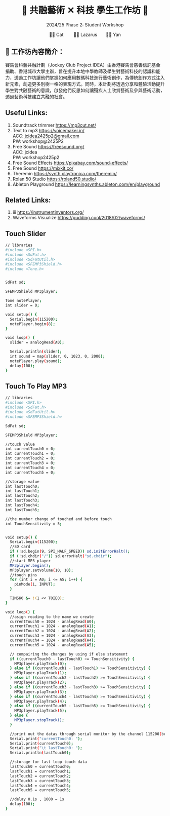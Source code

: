 <h1 align="center">🎵 共融藝術 ✕ 科技 學生工作坊 🎵</h1>
<p align="center"> 2024/25 Phase 2: Student Workshop </p>
<p align="center">🧑‍🏫 Cat &emsp;&emsp;👨‍🏫 Lazarus&emsp;&emsp;👩‍🏫 Yan</p>


## 🎨 工作坊內容簡介：
賽馬會科藝共融計劃（Jockey Club Project IDEA）由香港賽馬會慈善信託基金捐助、香港城市大學主辦，旨在提升本地中學教師及學生對藝術科技的認識和能力，透過工作坊讓他們掌握如何應用數碼科技進行藝術創作，為傳統創作方式注入新元素，創造更多別樹一格的表現方式。同時，本計劃將透過分享和體驗活動提升學生對共融藝術的意識，啟發他們反思如何讓殘疾人士欣賞藝術及參與藝術活動，透過藝術科技建立共融的社會。 

## Useful Links:
1. Soundtrack trimmer  https://mp3cut.net/
2. Text to mp3 https://voicemaker.in/ <br>
      ACC: jcidea2425p2@gmail.com    <br>  PW: workshop@2425P2
3. Free Sound https://freesound.org/ <br>
      ACC: jcidea   <br>   PW: workshop2425p2
4. Free Sound Effects https://pixabay.com/sound-effects/
5. Free Sound https://mixkit.co/
6. Theremin https://synth.playtronica.com/theremin/
7. Rolan 50 Studio https://roland50.studio/
8. Ableton Playground https://learningsynths.ableton.com/en/playground 

## Related Links:
1. iii https://instrumentinventors.org/ 
2. Waveforms Visualize https://pudding.cool/2018/02/waveforms/

## Touch Slider
```sh
// libraries
#include <SPI.h>
#include <SdFat.h>
#include <SdFatUtil.h>
#include <SFEMP3Shield.h>
#include <Tone.h>


SdFat sd;

SFEMP3Shield MP3player;

Tone notePlayer;
int slider = 0;

void setup() {
  Serial.begin(115200);
  notePlayer.begin(8);
}

void loop() {
  slider = analogRead(A0);

  Serial.println(slider);
  int sound = map(slider, 0, 1023, 0, 2000);
  notePlayer.play(sound);
  delay(100);
}
```

## Touch To Play MP3
```sh
// libraries
#include <SPI.h>
#include <SdFat.h>
#include <SdFatUtil.h>
#include <SFEMP3Shield.h>

SdFat sd;

SFEMP3Shield MP3player;

//touch value
int currentTouch0 = 0;
int currentTouch1 = 0;
int currentTouch2 = 0;
int currentTouch3 = 0;
int currentTouch4 = 0;
int currentTouch5 = 0;

//storage value
int lastTouch0;
int lastTouch1;
int lastTouch2;
int lastTouch3;
int lastTouch4;
int lastTouch5;

//the number change of touched and before touch
int TouchSensitivity = 5;


void setup() {
  Serial.begin(115200);
  //SD card
  if (!sd.begin(9, SPI_HALF_SPEED)) sd.initErrorHalt();
  if (!sd.chdir("/")) sd.errorHalt("sd.chdir");
  //start MP3 player
  MP3player.begin();
  MP3player.setVolume(10, 10);
  //touch pins
  for (int i = A0; i <= A5; i++) {
    pinMode(i, INPUT);
  }

  TIMSK0 &= !(1 << TOIE0);
}

void loop() {
  //asign reading to the name we create
  currentTouch0 = 1024 - analogRead(A0);
  currentTouch1 = 1024 - analogRead(A1);
  currentTouch2 = 1024 - analogRead(A2);
  currentTouch3 = 1024 - analogRead(A3);
  currentTouch4 = 1024 - analogRead(A4);
  currentTouch5 = 1024 - analogRead(A5);

  // compairing the changes by using if else statement
  if ((currentTouch0 - lastTouch0) >= TouchSensitivity) {
    MP3player.playTrack(0);
  } else if ((currentTouch1 - lastTouch1) >= TouchSensitivity) {
    MP3player.playTrack(1);
  } else if ((currentTouch2 - lastTouch2) >= TouchSensitivity) {
    MP3player.playTrack(2);
  } else if ((currentTouch3 - lastTouch3) >= TouchSensitivity) {
    MP3player.playTrack(3);
  } else if ((currentTouch4 - lastTouch4) >= TouchSensitivity) {
    MP3player.playTrack(4);
  } else if ((currentTouch5 - lastTouch5) >= TouchSensitivity) {
    MP3player.playTrack(5);
  } else {
    MP3player.stopTrack();
  }

  //print out the datas through serial monitor by the channel 115200(begin in the setup)
  Serial.print("currentTouch0: ");
  Serial.print(currentTouch0);
  Serial.print("\t lastTouch0: ");
  Serial.println(lastTouch0);

  //storage for last loop touch data
  lastTouch0 = currentTouch0;
  lastTouch1 = currentTouch1;
  lastTouch2 = currentTouch2;
  lastTouch3 = currentTouch3;
  lastTouch4 = currentTouch4;
  lastTouch5 = currentTouch5;

  //delay 0.1s , 1000 = 1s 
  delay(100);
}
```
